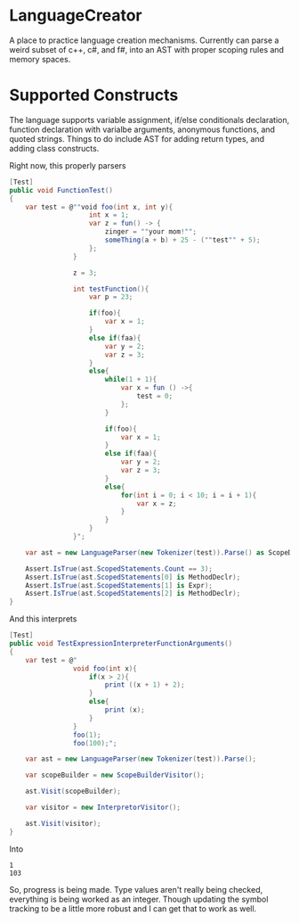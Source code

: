 LanguageCreator
===============

A place to practice language creation mechanisms. Currently can parse a weird subset of c++, c#, and f#, into an AST with proper scoping rules and memory spaces.

Supported Constructs
===

The language supports variable assignment, if/else conditionals declaration, function declaration with varialbe arguments, anonymous functions, and quoted strings.  Things to do include AST for adding return types, and adding class constructs.

Right now, this properly parsers

```csharp
[Test]
public void FunctionTest()
{
    var test = @""void foo(int x, int y){ 
                    int x = 1; 
                    var z = fun() -> { 
                        zinger = ""your mom!"";
                        someThing(a + b) + 25 - (""test"" + 5);
                    };
                }

                z = 3;

                int testFunction(){
                    var p = 23;

                    if(foo){
                        var x = 1;
                    }
                    else if(faa){
                        var y = 2;
                        var z = 3;
                    }
                    else{
                        while(1 + 1){
                            var x = fun () ->{
                                test = 0;
                            };
                        }

                        if(foo){
                            var x = 1;
                        }
                        else if(faa){
                            var y = 2;
                            var z = 3;
                        }
                        else{
                            for(int i = 0; i < 10; i = i + 1){
                                var x = z;
                            }
                        }
                    }
                }";

    var ast = new LanguageParser(new Tokenizer(test)).Parse() as ScopeDeclr;

    Assert.IsTrue(ast.ScopedStatements.Count == 3);
    Assert.IsTrue(ast.ScopedStatements[0] is MethodDeclr);
    Assert.IsTrue(ast.ScopedStatements[1] is Expr);
    Assert.IsTrue(ast.ScopedStatements[2] is MethodDeclr);
}
```      

And this interprets

```csharp
[Test]
public void TestExpressionInterpreterFunctionArguments()
{
    var test = @"
                void foo(int x){
                    if(x > 2){
                        print ((x + 1) + 2);
                    }
                    else{
                        print (x);
                    }
                }
                foo(1);
                foo(100);";

    var ast = new LanguageParser(new Tokenizer(test)).Parse();

    var scopeBuilder = new ScopeBuilderVisitor();

    ast.Visit(scopeBuilder);

    var visitor = new InterpretorVisitor();

    ast.Visit(visitor);
}
```

Into 

```
1
103
```

So, progress is being made.  Type values aren't really being checked, everything is being worked as an integer.  Though updating the symbol tracking to be a little more robust and I can get that to work as well. 